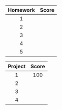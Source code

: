 | Homework | Score   |
| :---: | :---: |
| 1  |    |
| 2  |    |
| 3  |    |
| 4  |    |
| 5  |    |

| Project   | Score   |
| :---: | :---: |
| 1  |100|
| 2  |    |
| 3  |    |
| 4  |    |
